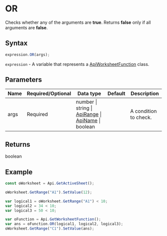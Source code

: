 # OR

Checks whether any of the arguments are **true**. Returns **false** only if all arguments are **false**.

## Syntax

```javascript
expression.OR(args);
```

`expression` - A variable that represents a [ApiWorksheetFunction](../ApiWorksheetFunction.md) class.

## Parameters

| **Name** | **Required/Optional** | **Data type** | **Default** | **Description** |
| ------------- | ------------- | ------------- | ------------- | ------------- |
| args | Required | number \| string \| [ApiRange](../../ApiRange/ApiRange.md) \| [ApiName](../../ApiName/ApiName.md) \| boolean |  | A condition to check. |

## Returns

boolean

## Example



```javascript editor-xlsx
const oWorksheet = Api.GetActiveSheet();

oWorksheet.GetRange("A1").SetValue(12);

var logical1 = oWorksheet.GetRange("A1") < 10;
var logical2 = 34 < 10;
var logical3 = 50 < 10;

var oFunction = Api.GetWorksheetFunction();
var ans = oFunction.OR(logical1, logical2, logical3);
oWorksheet.GetRange("C1").SetValue(ans);

```
